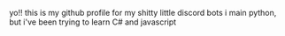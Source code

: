 yo!! this is my github profile for my shitty little discord bots
i main python, but i've been trying to learn C# and javascript
